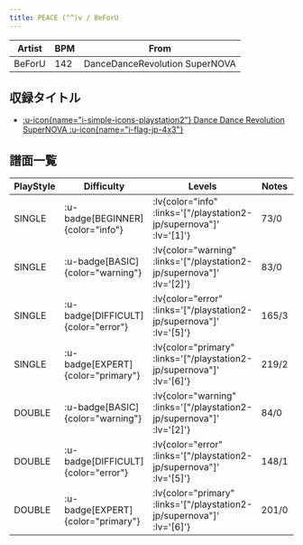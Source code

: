 ```yaml
---
title: PEACE (^^)v / BeForU
---
```


|Artist|BPM|From|
|------|---|----|
|BeForU|142|DanceDanceRevolution SuperNOVA|

## 収録タイトル

- [ :u-icon{name="i-simple-icons-playstation2"} Dance Dance Revolution SuperNOVA :u-icon{name="i-flag-jp-4x3"} ](/playstation2-jp/supernova)

## 譜面一覧

|PlayStyle|Difficulty|Levels|Notes|Movie|
|---------|----------|------|-----|-----|
|SINGLE| :u-badge[BEGINNER]{color="info"} | :lv{color="info" :links='["/playstation2-jp/supernova"]' :lv='[1]'} |73/0||
|SINGLE| :u-badge[BASIC]{color="warning"} | :lv{color="warning" :links='["/playstation2-jp/supernova"]' :lv='[2]'} |83/0||
|SINGLE| :u-badge[DIFFICULT]{color="error"} | :lv{color="error" :links='["/playstation2-jp/supernova"]' :lv='[5]'} |165/3||
|SINGLE| :u-badge[EXPERT]{color="primary"} | :lv{color="primary" :links='["/playstation2-jp/supernova"]' :lv='[6]'} |219/2||
|DOUBLE| :u-badge[BASIC]{color="warning"} | :lv{color="warning" :links='["/playstation2-jp/supernova"]' :lv='[2]'} |84/0||
|DOUBLE| :u-badge[DIFFICULT]{color="error"} | :lv{color="error" :links='["/playstation2-jp/supernova"]' :lv='[5]'} |148/1||
|DOUBLE| :u-badge[EXPERT]{color="primary"} | :lv{color="primary" :links='["/playstation2-jp/supernova"]' :lv='[6]'} |201/0||
